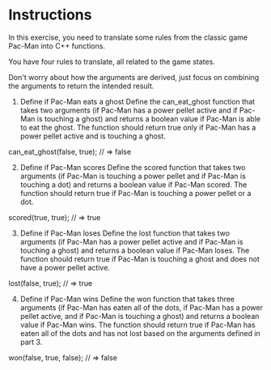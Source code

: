 # Instructions
In this exercise, you need to translate some rules from the classic game Pac-Man into C++ functions.

You have four rules to translate, all related to the game states.

Don't worry about how the arguments are derived, just focus on combining the arguments to return the intended result.

1. Define if Pac-Man eats a ghost
Define the can_eat_ghost function that takes two arguments (if Pac-Man has a power pellet active and if Pac-Man is touching a ghost) and returns a boolean value if Pac-Man is able to eat the ghost. The function should return true only if Pac-Man has a power pellet active and is touching a ghost.

can_eat_ghost(false, true);
// => false

2. Define if Pac-Man scores
Define the scored function that takes two arguments (if Pac-Man is touching a power pellet and if Pac-Man is touching a dot) and returns a boolean value if Pac-Man scored. The function should return true if Pac-Man is touching a power pellet or a dot.

scored(true, true);
// => true

3. Define if Pac-Man loses
Define the lost function that takes two arguments (if Pac-Man has a power pellet active and if Pac-Man is touching a ghost) and returns a boolean value if Pac-Man loses. The function should return true if Pac-Man is touching a ghost and does not have a power pellet active.

lost(false, true);
// => true

4. Define if Pac-Man wins
Define the won function that takes three arguments (if Pac-Man has eaten all of the dots, if Pac-Man has a power pellet active, and if Pac-Man is touching a ghost) and returns a boolean value if Pac-Man wins. The function should return true if Pac-Man has eaten all of the dots and has not lost based on the arguments defined in part 3.

won(false, true, false);
// => false
